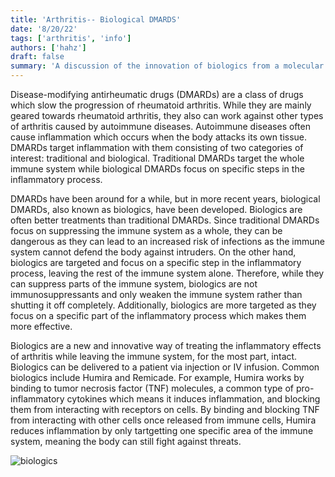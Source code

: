 ```yaml
---
title: 'Arthritis-- Biological DMARDS'
date: '8/20/22'
tags: ['arthritis', 'info']
authors: ['hahz']
draft: false
summary: 'A discussion of the innovation of biologics from a molecular standpoint and its importance in treating arthritis.'
---
```

Disease-modifying antirheumatic drugs (DMARDs) are a class of drugs which slow the progression of rheumatoid arthritis. While they are mainly geared towards rheumatoid arthritis, they also can work against other types of arthritis caused by autoimmune diseases. Autoimmune diseases often cause inflammation which occurs when the body attacks its own tissue. DMARDs target inflammation with them consisting of two categories of interest: traditional and biological. Traditional DMARDs target the whole immune system while biological DMARDs focus on specific steps in the inflammatory process. 

DMARDs have been around for a while, but in more recent years, biological DMARDs, also known as biologics, have been developed. Biologics are often better treatments than traditional DMARDs. Since traditional DMARDs focus on suppressing the immune system as a whole, they can be dangerous as they can lead to an increased risk of infections as the immune system cannot defend the body against intruders. On the other hand, biologics are targeted and focus on a specific step in the inflammatory process, leaving the rest of the immune system alone. Therefore, while they can suppress parts of the immune system, biologics are not immunosuppressants and only weaken the immune system rather than shutting it off completely. Additionally, biologics are more targeted as they focus on a specific part of the inflammatory process which makes them more effective.

Biologics are a new and innovative way of treating the inflammatory effects of arthritis while leaving the immune system, for the most part, intact. Biologics can be delivered to a patient via injection or IV infusion. Common biologics include Humira and Remicade. For example, Humira works by binding to tumor necrosis factor (TNF) molecules, a common type of pro-inflammatory cytokines which means it induces inflammation, and blocking them from interacting with receptors on cells. By binding and blocking TNF from interacting with other cells once released from immune cells, Humira reduces inflammation by only tartgetting one specific area of the immune system, meaning the body can still fight against threats.

![biologics](https://image.slidesharecdn.com/rheumatoidarthritistreatment-151008143132-lva1-app6892/95/rheumatoid-arthritis-treatment-8-638.jpg?cb=1444314757)
